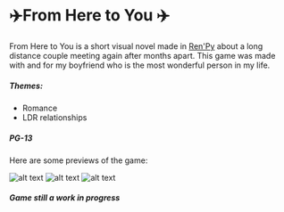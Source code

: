# ✈️From Here to You ✈️

From Here to You is a short visual novel made in [Ren'Py](https://www.renpy.org) about a long distance couple meeting again after months apart. This game was made with and for my boyfriend who is the most wonderful person in my life.

##### Themes: 
- Romance 
- LDR relationships

##### PG-13 

Here are some previews of the game:

![alt text](https://github.com/lovebirdsnest/From-Here-to-You/blob/master/GameImages/1.png "Preview One")
![alt text](https://github.com/lovebirdsnest/From-Here-to-You/blob/master/GameImages/3.png "Preview Two")
![alt text](https://github.com/lovebirdsnest/From-Here-to-You/blob/master/GameImages/2.png "Preview Three")

##### Game still a work in progress
